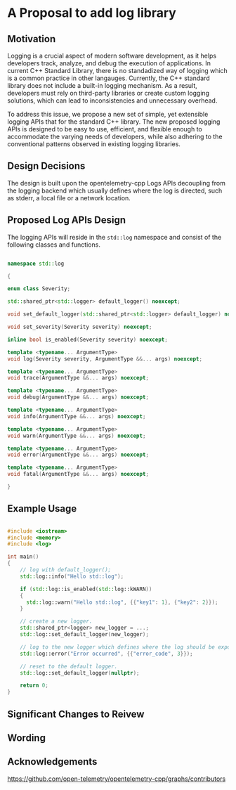 # A Proposal to add log library

## Motivation

Logging is a crucial aspect of modern software development, as it helps
developers track, analyze, and debug the execution of applications. In current
C++ Standard Library, there is no standadized way of logging which is a common
practice in other langauges. Currently, the C++ standard library does not
include a built-in logging mechanism. As a result, developers must rely on
third-party libraries or create custom logging solutions, which can lead to
inconsistencies and unnecessary overhead.

To address this issue, we propose a new set of simple, yet extensible logging
APIs that for the standard C++ library. The new proposed logging APIs is
designed to be easy to use, efficient, and flexible enough to accommodate the
varying needs of developers, while also adhering to the conventional patterns
observed in existing logging libraries.

## Design Decisions

The design is built upon the opentelemetry-cpp Logs APIs decoupling from the
logging backend which usually defines where the log is directed, such as stderr,
a local file or a network location.

## Proposed Log APIs Design

The logging APIs will reside in the `std::log` namespace and consist of the
following classes and functions.

```cpp

namespace std::log

{

enum class Severity;

std::shared_ptr<std::logger> default_logger() noexcept;

void set_default_logger(std::shared_ptr<std::logger> default_logger) noexcept;

void set_severity(Severity severity) noexcept;

inline bool is_enabled(Severity severity) noexcept;

template <typename... ArgumentType>
void log(Severity severity, ArgumentType &&... args) noexcept;

template <typename... ArgumentType>
void trace(ArgumentType &&... args) noexcept;

template <typename... ArgumentType>
void debug(ArgumentType &&... args) noexcept;

template <typename... ArgumentType>
void info(ArgumentType &&... args) noexcept;

template <typename... ArgumentType>
void warn(ArgumentType &&... args) noexcept;

template <typename... ArgumentType>
void error(ArgumentType &&... args) noexcept;

template <typename... ArgumentType>
void fatal(ArgumentType &&... args) noexcept;

}

```

## Example Usage

```cpp

#include <iostream>
#include <memory>
#include <log>

int main()
{
    // log with default_logger();
    std::log::info("Hello std::log");

    if (std::log::is_enabled(std::log::kWARN))
    {
      std::log::warn("Hello std::log", {{"key1": 1}, {"key2": 2}});
    }

    // create a new logger.
    std::shared_ptr<logger> new_logger = ...;
    std::log::set_default_logger(new_logger);

    // log to the new logger which defines where the log should be exported.
    std::log::error("Error occurred", {{"error_code", 3}});

    // reset to the default logger.
    std::log::set_default_logger(nullptr);

    return 0;
}

```

## Significant Changes to Reivew

## Wording

## Acknowledgements
https://github.com/open-telemetry/opentelemetry-cpp/graphs/contributors
